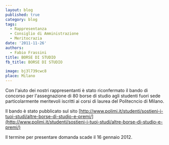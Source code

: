 ```yaml
---
layout: blog
published: true
category: blog
tags:
  - Rappresentanza
  - Consiglio di Amministrazione
  - Meritocrazia
date: '2011-11-26'
authors:
  - Fabio Frassini
title: BORSE DI STUDIO
fb_title: BORSE DI STUDIO

image: bj3l739cwc8
place: Milano
---
```


Con l'aiuto dei nostri rappresentanti è stato riconfermato il bando di concorso per l'assegnazione di 80 borse di studio agli studenti fuori sede particolarmente meritevoli iscritti ai corsi di laurea del Politecncio di Milano.

Il bando è stato pubblicato sul sito [http://www.polimi.it/studenti/sostieni-i-tuoi-studi/altre-borse-di-studio-e-premi/](http://www.polimi.it/studenti/sostieni-i-tuoi-studi/altre-borse-di-studio-e-premi/)

Il termine per presentare domanda scade il 16 gennaio 2012.
